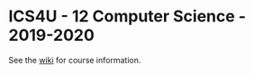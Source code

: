 # ICS4U - 12 Computer Science - 2019-2020

See the [wiki](https://github.com/pguse/ics4u/wiki) for course information.

